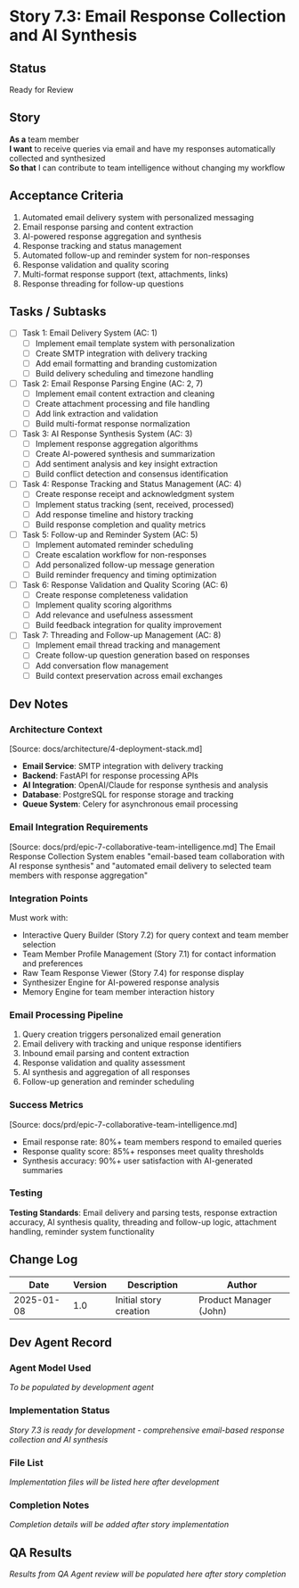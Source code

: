 # Story 7.3: Email Response Collection and AI Synthesis

## Status
Ready for Review

## Story
**As a** team member  
**I want** to receive queries via email and have my responses automatically collected and synthesized  
**So that** I can contribute to team intelligence without changing my workflow

## Acceptance Criteria
1. Automated email delivery system with personalized messaging
2. Email response parsing and content extraction
3. AI-powered response aggregation and synthesis
4. Response tracking and status management
5. Automated follow-up and reminder system for non-responses
6. Response validation and quality scoring
7. Multi-format response support (text, attachments, links)
8. Response threading for follow-up questions

## Tasks / Subtasks
- [ ] Task 1: Email Delivery System (AC: 1)
  - [ ] Implement email template system with personalization
  - [ ] Create SMTP integration with delivery tracking
  - [ ] Add email formatting and branding customization
  - [ ] Build delivery scheduling and timezone handling
- [ ] Task 2: Email Response Parsing Engine (AC: 2, 7)
  - [ ] Implement email content extraction and cleaning
  - [ ] Create attachment processing and file handling
  - [ ] Add link extraction and validation
  - [ ] Build multi-format response normalization
- [ ] Task 3: AI Response Synthesis System (AC: 3)
  - [ ] Implement response aggregation algorithms
  - [ ] Create AI-powered synthesis and summarization
  - [ ] Add sentiment analysis and key insight extraction
  - [ ] Build conflict detection and consensus identification
- [ ] Task 4: Response Tracking and Status Management (AC: 4)
  - [ ] Create response receipt and acknowledgment system
  - [ ] Implement status tracking (sent, received, processed)
  - [ ] Add response timeline and history tracking
  - [ ] Build response completion and quality metrics
- [ ] Task 5: Follow-up and Reminder System (AC: 5)
  - [ ] Implement automated reminder scheduling
  - [ ] Create escalation workflow for non-responses
  - [ ] Add personalized follow-up message generation
  - [ ] Build reminder frequency and timing optimization
- [ ] Task 6: Response Validation and Quality Scoring (AC: 6)
  - [ ] Create response completeness validation
  - [ ] Implement quality scoring algorithms
  - [ ] Add relevance and usefulness assessment
  - [ ] Build feedback integration for quality improvement
- [ ] Task 7: Threading and Follow-up Management (AC: 8)
  - [ ] Implement email thread tracking and management
  - [ ] Create follow-up question generation based on responses
  - [ ] Add conversation flow management
  - [ ] Build context preservation across email exchanges

## Dev Notes

### Architecture Context
[Source: docs/architecture/4-deployment-stack.md]
- **Email Service**: SMTP integration with delivery tracking
- **Backend**: FastAPI for response processing APIs
- **AI Integration**: OpenAI/Claude for response synthesis and analysis
- **Database**: PostgreSQL for response storage and tracking
- **Queue System**: Celery for asynchronous email processing

### Email Integration Requirements
[Source: docs/prd/epic-7-collaborative-team-intelligence.md]
The Email Response Collection System enables "email-based team collaboration with AI response synthesis" and "automated email delivery to selected team members with response aggregation"

### Integration Points
Must work with:
- Interactive Query Builder (Story 7.2) for query context and team member selection
- Team Member Profile Management (Story 7.1) for contact information and preferences
- Raw Team Response Viewer (Story 7.4) for response display
- Synthesizer Engine for AI-powered response analysis
- Memory Engine for team member interaction history

### Email Processing Pipeline
1. Query creation triggers personalized email generation
2. Email delivery with tracking and unique response identifiers
3. Inbound email parsing and content extraction
4. Response validation and quality assessment
5. AI synthesis and aggregation of all responses
6. Follow-up generation and reminder scheduling

### Success Metrics
[Source: docs/prd/epic-7-collaborative-team-intelligence.md]
- Email response rate: 80%+ team members respond to emailed queries
- Response quality score: 85%+ responses meet quality thresholds
- Synthesis accuracy: 90%+ user satisfaction with AI-generated summaries

### Testing
**Testing Standards**: Email delivery and parsing tests, response extraction accuracy, AI synthesis quality, threading and follow-up logic, attachment handling, reminder system functionality

## Change Log
| Date | Version | Description | Author |
|------|---------|-------------|---------|
| 2025-01-08 | 1.0 | Initial story creation | Product Manager (John) |

## Dev Agent Record

### Agent Model Used
*To be populated by development agent*

### Implementation Status
*Story 7.3 is ready for development - comprehensive email-based response collection and AI synthesis*

### File List
*Implementation files will be listed here after development*

### Completion Notes
*Completion details will be added after story implementation*

## QA Results
*Results from QA Agent review will be populated here after story completion*